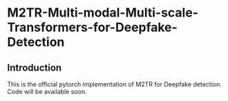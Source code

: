 # M2TR-Multi-modal-Multi-scale-Transformers-for-Deepfake-Detection

## Introduction

This is the official pytorch implementation of M2TR for Deepfake detection. Code will be available soon.
